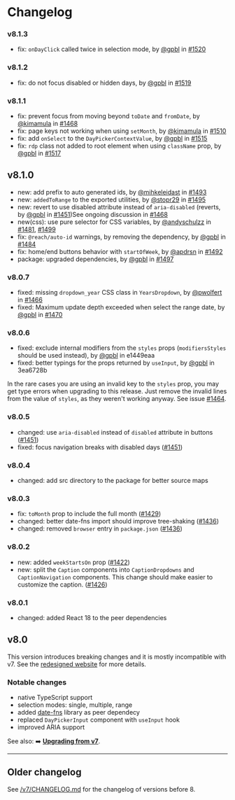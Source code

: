 # Changelog

### v8.1.3

- fix: `onDayClick` called twice in selection mode, by [@gpbl](https://github.com/gpbl) in [#1520](https://github.com/gpbl/react-day-picker/pull/1520)

### v8.1.2

- fix: do not focus disabled or hidden days, by [@gpbl](https://github.com/gpbl) in [#1519](https://github.com/gpbl/react-day-picker/pull/1519)

### v8.1.1

- fix: prevent focus from moving beyond `toDate` and `fromDate`, by [@kimamula](https://github.com/kimamula) in [#1468](https://github.com/gpbl/react-day-picker/pull/1468)
- fix: page keys not working when using `setMonth`, by [@kimamula](https://github.com/kimamula) in [#1510](https://github.com/gpbl/react-day-picker/pull/1510)
- fix: add `onSelect` to the `DayPickerContextValue`, by [@gpbl](https://github.com/gpbl) in [#1515](https://github.com/gpbl/react-day-picker/pull/1515)
- fix: `rdp` class not added to root element when using `className` prop, by [@gpbl](https://github.com/gpbl) in [#1517](https://github.com/gpbl/react-day-picker/pull/1517)

## v8.1.0

- new: add prefix to auto generated ids, by [@mihkeleidast](https://github.com/mihkeleidast) in [#1493](https://github.com/gpbl/react-day-picker/pull/1493)
- new: `addedToRange` to the exported utilities, by [@stopr29](https://github.com/stopr29) in [#1495](https://github.com/gpbl/react-day-picker/pull/1495)
- new: revert to use disabled attribute instead of `aria-disabled` (reverts, by [@gpbl](https://github.com/gpbl) in [#1451](https://github.com/gpbl/react-day-picker/pull/1451))See ongoing discussion in [#1468](https://github.com/gpbl/react-day-picker/pull/1468)
- new(css): use pure selector for CSS variables, by [@andyschulzz](https://github.com/andyschulzz) in [#1481](https://github.com/gpbl/react-day-picker/pull/1481), [#1499](https://github.com/gpbl/react-day-picker/pull/1499)
- fix: `@reach/auto-id` warnings, by removing the dependency, by [@gpbl](https://github.com/gpbl) in [#1484](https://github.com/gpbl/react-day-picker/pull/1484)
- fix: home/end buttons behavior with `startOfWeek`, by [@apdrsn](https://github.com/apdrsn) in [#1492](https://github.com/gpbl/react-day-picker/pull/1492)
- package: upgraded dependencies, by [@gpbl](https://github.com/gpbl) in [#1497](https://github.com/gpbl/react-day-picker/pull/1497)

### v8.0.7

- fixed: missing `dropdown_year` CSS class in `YearsDropdown`, by [@pwolfert](https://github.com/pwolfert) in [#1466](https://github.com/gpbl/react-day-picker/pull/1466)
- fixed: Maximum update depth exceeded when select the range date, by [@gpbl](https://github.com/gpbl) in [#1470](https://github.com/gpbl/react-day-picker/pull/1470)

### v8.0.6

- fixed: exclude internal modifiers from the `styles` props (`modifiersStyles` should be used instead), by [@gpbl](https://github.com/gpbl) in e1449eaa
- fixed: better typings for the props returned by `useInput`, by [@gpbl](https://github.com/gpbl) in 3ea6728b

In the rare cases you are using an invalid key to the `styles` prop, you may get type errors when upgrading to this release. Just remove the invalid lines from the value of `styles`, as they weren't working anyway. See issue [#1464](https://github.com/gpbl/react-day-picker/issues/1464).

### v8.0.5

- changed: use `aria-disabled` instead of `disabled` attribute in buttons ([#1451](https://github.com/gpbl/react-day-picker/pull/1451))
- fixed: focus navigation breaks with disabled days ([#1451](https://github.com/gpbl/react-day-picker/pull/1451))

### v8.0.4

- changed: add src directory to the package for better source maps

### v8.0.3

- fix: `toMonth` prop to include the full month ([#1429](https://github.com/gpbl/react-day-picker/pull/1429))
- changed: better date-fns import should improve tree-shaking ([#1436](https://github.com/gpbl/react-day-picker/pull/1436))
- changed: removed `browser` entry in `package.json` ([#1436](https://github.com/gpbl/react-day-picker/pull/1436))

### v8.0.2

- new: added `weekStartsOn` prop ([#1422](https://github.com/gpbl/react-day-picker/pull/1422))
- new: split the `Caption` components into `CaptionDropdowns` and `CaptionNavigation` components. This change should make easier to customize the caption. ([#1426](https://github.com/gpbl/react-day-picker/pull/1426))

### v8.0.1

- changed: added React 18 to the peer dependencies

## v8.0

This version introduces breaking changes and it is mostly incompatible with v7. See the [redesigned website](https://react-day-picker.js.org) for more details.

### Notable changes

- native TypeScript support
- selection modes: single, multiple, range
- added [date-fns](http://date-fns.org) library as peer dependecy
- replaced `DayPickerInput` component with `useInput` hook
- improved ARIA support

See also: ➡️ **[Upgrading from v7](https://react-day-picker.js.org/guides/upgrading)**.

---

## Older changelog

See [/v7/CHANGELOG.md](https://github.com/gpbl/react-day-picker/blob/v7/CHANGELOG.md) for the changelog of versions before 8.
